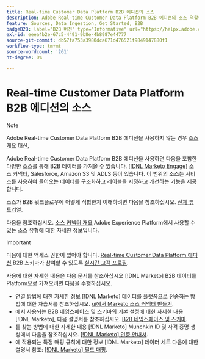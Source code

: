 ```yaml
---
title: Real-time Customer Data Platform B2B 에디션의 소스
description: Adobe Real-time Customer Data Platform B2B 에디션의 소스 역할에 대한 개요입니다.
feature: Sources, Data Ingestion, Get Started, B2B
badgeB2B: label="B2B 버전" type="Informative" url="https://helpx.adobe.com/legal/product-descriptions/real-time-customer-data-platform-b2b-edition-prime-and-ultimate-packages.html newtab=true"
exl-id: eeea4b2e-67c5-4491-9b8e-4b8987e44777
source-git-commit: db57fa753a3980dca671d476521f9849147880f1
workflow-type: tm+mt
source-wordcount: '261'
ht-degree: 0%

---
```


# Real-time Customer Data Platform B2B 에디션의 소스

>[!NOTE]
>
>Adobe Real-time Customer Data Platform B2B 에디션을 사용하지 않는 경우 [소스 개요](./sources-overview.md) 대신,

Adobe Real-time Customer Data Platform B2B 에디션을 사용하면 다음을 포함한 다양한 소스를 통해 B2B 데이터를 가져올 수 있습니다. [[!DNL Marketo Engage]](../../sources/connectors/adobe-applications/marketo/marketo.md) 소스 커넥터, Salesforce, Amazon S3 및 ADLS 등이 있습니다. 이 범위의 소스는 서비스를 사용하여 들어오는 데이터를 구조화하고 레이블을 지정하고 개선하는 기능을 제공합니다.

소스가 B2B 워크플로우에 어떻게 적합한지 이해하려면 다음을 참조하십시오. [전체 튜토리얼](../b2b-tutorial.md#ingest-your-data-into-experience-platform).

다음을 참조하십시오. [소스 커넥터 개요](../../sources/home.md) Adobe Experience Platform에서 사용할 수 있는 소스 유형에 대한 자세한 정보입니다.

>[!IMPORTANT]
>
>다음에 대한 액세스 권한이 있어야 합니다. [Real-time Customer Data Platform 에디션](../../rctcdp/../rtcdp/b2b-overview.md) B2B 스키마가 참여할 수 있도록 [실시간 고객 프로필](../proile/../../profile/home.md).

사용에 대한 자세한 내용은 다음 문서를 참조하십시오 [!DNL Marketo] B2B 데이터를 Platform으로 가져오려면 다음을 수행하십시오.

* 연결 방법에 대한 자세한 정보 [!DNL Marketo] 데이터를 플랫폼으로 전송하는 방법에 대한 자습서를 참조하십시오. [ui에서 Marketo 소스 커넥터 만들기](../../sources/tutorials/ui/create/adobe-applications/marketo.md).
* 에서 사용되는 B2B 네임스페이스 및 스키마의 기본 설정에 대한 자세한 내용 [!DNL Marketo], 다음 설명서를 참조하십시오. [B2B 네임스페이스 및 스키마](../../sources/connectors/adobe-applications/marketo/marketo-namespaces.md).
* 를 찾는 방법에 대한 자세한 내용 [!DNL Marketo] Munchkin ID 및 자격 증명 생성에서 다음을 참조하십시오. [[!DNL Marketo] 인증 안내서](../../sources/connectors/adobe-applications/marketo/marketo-auth.md).
* 에 적용되는 특정 매핑 규칙에 대한 정보 [!DNL Marketo] 데이터 세트 다음에 대한 설명서 참조: [[!DNL Marketo] 필드 매핑](../../sources/connectors/adobe-applications//mapping/marketo.md).
